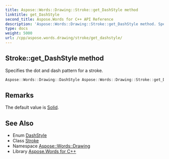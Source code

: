 ```yaml
---
title: Aspose::Words::Drawing::Stroke::get_DashStyle method
linktitle: get_DashStyle
second_title: Aspose.Words for C++ API Reference
description: 'Aspose::Words::Drawing::Stroke::get_DashStyle method. Specifies the dot and dash pattern for a stroke in C++.'
type: docs
weight: 5000
url: /cpp/aspose.words.drawing/stroke/get_dashstyle/
---
```

## Stroke::get_DashStyle method


Specifies the dot and dash pattern for a stroke.

```cpp
Aspose::Words::Drawing::DashStyle Aspose::Words::Drawing::Stroke::get_DashStyle()
```

## Remarks


The default value is [Solid](../../dashstyle/). 
## See Also

* Enum [DashStyle](../../dashstyle/)
* Class [Stroke](../)
* Namespace [Aspose::Words::Drawing](../../)
* Library [Aspose.Words for C++](../../../)
